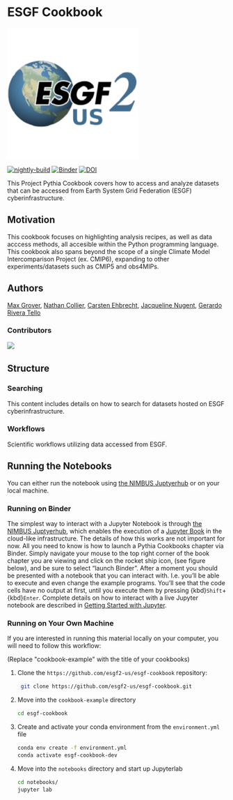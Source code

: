 # ESGF Cookbook

<img src="notebooks/images/logos/esgf2-us.png" alt="thumbnail" width="300"/>

[![nightly-build](https://github.com/ProjectPythia/esgf-cookbook/actions/workflows/nightly-build.yaml/badge.svg)](https://github.com/ProjectPythia/esgf-cookbook/actions/workflows/nightly-build.yaml)
[![Binder](https://binder.projectpythia.org/badge_logo.svg)](https://binder.projectpythia.org/v2/gh/ProjectPythia/esgf-cookbook/main?labpath=notebooks)
[![DOI](https://zenodo.org/badge/721319801.svg)](https://doi.org/10.5281/zenodo.11663067)

This Project Pythia Cookbook covers how to access and analyze datasets that can be accessed from Earth System Grid Federation (ESGF) cyberinfrastructure.

## Motivation

This cookbook focuses on highlighting analysis recipes, as well as data acccess methods, all accesible within the Python programming language. This cookbook also spans beyond the scope of a single Climate Model Intercomparison Project (ex. CMIP6), expanding to other experiments/datasets such as CMIP5 and obs4MIPs.

## Authors

[Max Grover](@mgrover1), [Nathan Collier](@nocollier), [Carsten Ehbrecht](@cehbrecht), [Jacqueline Nugent](@jacnugent), [Gerardo Rivera Tello](@griverat)

### Contributors

<a href="https://github.com/ProjectPythia/esgf-cookbook/graphs/contributors">
  <img src="https://contrib.rocks/image?repo=ProjectPythia/esgf-cookbook" />
</a>

## Structure

### Searching

This content includes details on how to search for datasets hosted on ESGF cyberinfrastructure.

### Workflows

Scientific workflows utilizing data accessed from ESGF.

## Running the Notebooks

You can either run the notebook using [the NIMBUS Juptyerhub](https://nimbus.llnl.gov) or on your local machine.

### Running on Binder

The simplest way to interact with a Jupyter Notebook is through
[the NIMBUS Juptyerhub](https://nimbus.llnl.gov), which enables the execution of a
[Jupyter Book](https://jupyterbook.org) in the cloud-like infrastructure. The details of how this works are not
important for now. All you need to know is how to launch a Pythia
Cookbooks chapter via Binder. Simply navigate your mouse to
the top right corner of the book chapter you are viewing and click
on the rocket ship icon, (see figure below), and be sure to select
“launch Binder”. After a moment you should be presented with a
notebook that you can interact with. I.e. you’ll be able to execute
and even change the example programs. You’ll see that the code cells
have no output at first, until you execute them by pressing
{kbd}`Shift`\+{kbd}`Enter`. Complete details on how to interact with
a live Jupyter notebook are described in [Getting Started with
Jupyter](https://foundations.projectpythia.org/foundations/getting-started-jupyter.html).

### Running on Your Own Machine

If you are interested in running this material locally on your computer, you will need to follow this workflow:

(Replace "cookbook-example" with the title of your cookbooks)

1. Clone the `https://github.com/esgf2-us/esgf-cookbook` repository:

   ```bash
    git clone https://github.com/esgf2-us/esgf-cookbook.git
   ```

1. Move into the `cookbook-example` directory
   ```bash
   cd esgf-cookbook
   ```
1. Create and activate your conda environment from the `environment.yml` file
   ```bash
   conda env create -f environment.yml
   conda activate esgf-cookbook-dev
   ```
1. Move into the `notebooks` directory and start up Jupyterlab
   ```bash
   cd notebooks/
   jupyter lab
   ```
